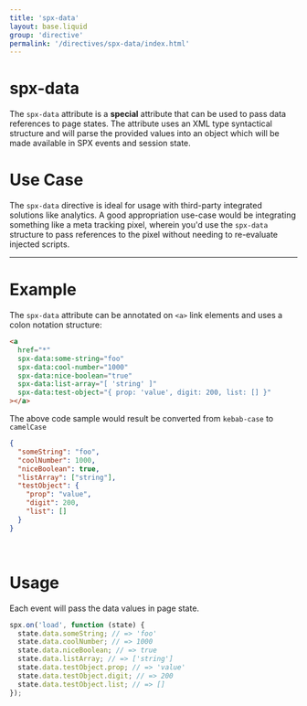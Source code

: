 ```yaml
---
title: 'spx-data'
layout: base.liquid
group: 'directive'
permalink: '/directives/spx-data/index.html'
---
```


# spx-data

The `spx-data` attribute is a **special** attribute that can be used to pass data references to page states. The attribute uses an XML type syntactical structure and will parse the provided values into an object which will be made available in SPX events and session state.

# Use Case

The `spx-data` directive is ideal for usage with third-party integrated solutions like analytics. A good appropriation use-case would be integrating something like a meta tracking pixel, wherein you'd use the `spx-data` structure to pass references to the pixel without needing to re-evaluate injected scripts.

---

# Example

The `spx-data` attribute can be annotated on `<a>` link elements and uses a colon notation structure:

```html
<a
  href="*"
  spx-data:some-string="foo"
  spx-data:cool-number="1000"
  spx-data:nice-boolean="true"
  spx-data:list-array="[ 'string' ]"
  spx-data:test-object="{ prop: 'value', digit: 200, list: [] }"
></a>
```

The above code sample would result be converted from `kebab-case` to `camelCase`

<!--prettier-ignore-->
```json
{
  "someString": "foo",
  "coolNumber": 1000,
  "niceBoolean": true,
  "listArray": ["string"],
  "testObject": {
    "prop": "value",
    "digit": 200,
    "list": []
  }
}
```

<br>

# Usage

Each event will pass the data values in page state.

```js
spx.on('load', function (state) {
  state.data.someString; // => 'foo'
  state.data.coolNumber; // => 1000
  state.data.niceBoolean; // => true
  state.data.listArray; // => ['string']
  state.data.testObject.prop; // => 'value'
  state.data.testObject.digit; // => 200
  state.data.testObject.list; // => []
});
```
